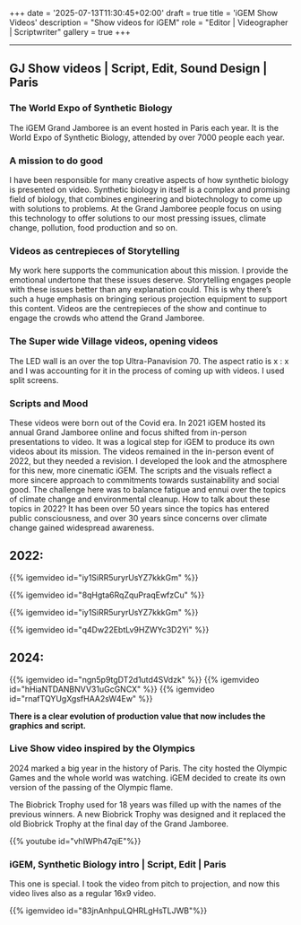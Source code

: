 +++
date = '2025-07-13T11:30:45+02:00'
draft = true
title = 'iGEM Show Videos'
description = "Show videos for iGEM"
role = "Editor | Videographer | Scriptwriter"
gallery = true
+++

---

## GJ Show videos | Script, Edit, Sound Design | Paris

### The World Expo of Synthetic Biology

The iGEM Grand Jamboree is an event hosted in Paris each year. It is the World Expo of Synthetic Biology, attended by over 7000 people each year. 

### A mission to do good

I have been responsible for many creative aspects of how synthetic biology is presented on video. Synthetic biology in itself is a complex and promising field of biology, that combines engineering and biotechnology to come up with solutions to problems. At the Grand Jamboree people focus on using this technology to offer solutions to our most pressing issues, climate change, pollution, food production and so on. 

### Videos as centrepieces of Storytelling

My work here supports the communication about this mission. I provide the emotional undertone that these issues deserve. Storytelling engages people with these issues better than any explanation could. This is why there’s such a huge emphasis on bringing serious projection equipment to support this content. Videos are the centrepieces of the show and continue to engage the crowds who attend the Grand Jamboree. 

### The Super wide Village videos, opening videos

The LED wall is an over the top Ultra-Panavision 70. The aspect ratio is x : x and I was accounting for it in the process of coming up with videos. I used split screens. 

### Scripts and Mood

These videos were born out of the Covid era. In 2021 iGEM hosted its annual Grand Jamboree online and focus shifted from in-person presentations to video. It was a logical step for iGEM to produce its own videos about its mission. The videos remained in the in-person event of 2022, but they needed a revision. I developed the look and the atmosphere for this new, more cinematic iGEM. The scripts and the visuals reflect a more sincere approach to commitments towards sustainability and social good. The challenge here was to balance fatigue and ennui over the topics of climate change and environmental cleanup. How to talk about these topics in 2022? It has been over 50 years since the topics has entered public consciousness, and over 30 years since concerns over climate change gained widespread awareness. 

## 2022:

{{% igemvideo id="iy1SiRR5uryrUsYZ7kkkGm" %}}

{{% igemvideo id="8qHgta6RqZquPraqEwfzCu" %}}

{{% igemvideo id="iy1SiRR5uryrUsYZ7kkkGm" %}}

{{% igemvideo id="q4Dw22EbtLv9HZWYc3D2Yi" %}}





## 2024:

{{% igemvideo id="ngn5p9tgDT2d1utd4SVdzk" %}}
{{% igemvideo id="hHiaNTDANBNVV31uGcGNCX" %}}
{{% igemvideo id="rnafTQYUgXgsfHAA2sW4Ew" %}}



**There is a clear evolution of production value that now includes the graphics and script.**

### Live Show video inspired by the Olympics

2024 marked a big year in the history of Paris. The city hosted the Olympic Games and the whole world was watching. iGEM decided to create its own version of the passing of the Olympic flame.

The Biobrick Trophy used for 18 years was filled up with the names of the previous winners. A new Biobrick Trophy was designed and it replaced the old Biobrick Trophy at the final day of the Grand Jamboree.


{{% youtube id="vhIWPh47qiE"%}}


### iGEM, Synthetic Biology intro | Script, Edit | Paris

This one is special. I took the video from pitch to projection, and now this video lives also as a regular 16x9 video. 

{{% igemvideo id="83jnAnhpuLQHRLgHsTLJWB"%}}